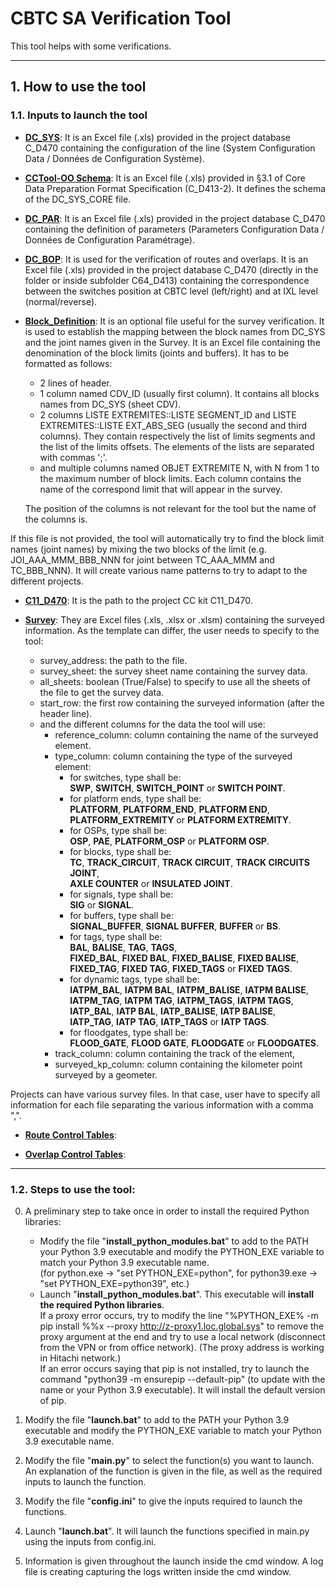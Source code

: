 # CBTC SA Verification Tool

This tool helps with some verifications.

---
## 1. How to use the tool

### 1.1. Inputs to launch the tool

- <ins>**DC_SYS**</ins>: It is an Excel file (.xls) provided in the project database C_D470 containing the configuration of the line (System Configuration Data / Données de Configuration Système).


- <ins>**CCTool-OO Schema**</ins>: It is an Excel file (.xls) provided in §3.1 of Core Data Preparation Format Specification (C_D413-2). It defines the schema of the DC_SYS_CORE file.


- <ins>**DC_PAR**</ins>: It is an Excel file (.xls) provided in the project database C_D470 containing the definition of parameters (Parameters Configuration Data / Données de Configuration Paramétrage).


- <ins>**DC_BOP**</ins>: It is used for the verification of routes and overlaps. It is an Excel file (.xls) provided in the project database C_D470 (directly in the folder or inside subfolder C64_D413) containing the correspondence between the switches position at CBTC level (left/right) and at IXL level (normal/reverse).


- <ins>**Block_Definition**</ins>: It is an optional file useful for the survey verification. It is used to establish the mapping between the block names from DC_SYS and the joint names given in the Survey. It is an Excel file containing the denomination of the block limits (joints and buffers). It has to be formatted as follows:
  - 2 lines of header.
  - 1 column named CDV_ID (usually first column). It contains all blocks names from DC_SYS (sheet CDV).
  - 2 columns LISTE EXTREMITES::LISTE SEGMENT_ID and LISTE EXTREMITES::LISTE EXT_ABS_SEG (usually the second and third columns). They contain respectively the list of limits segments and the list of the limits offsets. The elements of the lists are separated with commas ';'.
  - and multiple columns named OBJET EXTREMITE N, with N from 1 to the maximum number of block limits. Each column contains the name of the correspond limit that will appear in the survey.

  The position of the columns is not relevant for the tool but the name of the columns is.

If this file is not provided, the tool will automatically try to find the block limit names (joint names) by mixing the two blocks of the limit (e.g. JOI_AAA_MMM_BBB_NNN for joint between TC_AAA_MMM and TC_BBB_NNN). It will create various name patterns to try to adapt to the different projects.


- <ins>**C11_D470**</ins>: It is the path to the project CC kit C11_D470.


- <ins>**Survey**</ins>: They are Excel files (.xls, .xlsx or .xlsm) containing the surveyed information. As the template can differ, the user needs to specify to the tool:
   - survey_address: the path to the file.
   - survey_sheet: the survey sheet name containing the survey data.
   - all_sheets: boolean (True/False) to specify to use all the sheets of the file to get the survey data.
   - start_row: the first row containing the surveyed information (after the header line).
   - and the different columns for the data the tool will use:
     - reference_column: column containing the name of the surveyed element.
     - type_column: column containing the type of the surveyed element:
       - for switches, type shall be:<br />
       **SWP**, **SWITCH**, **SWITCH_POINT** or **SWITCH POINT**.
       - for platform ends, type shall be:<br />
       **PLATFORM**, **PLATFORM_END**, **PLATFORM END**,<br />
       **PLATFORM_EXTREMITY** or **PLATFORM EXTREMITY**.
       - for OSPs, type shall be:<br />
       **OSP**, **PAE**, **PLATFORM_OSP** or **PLATFORM OSP**.
       - for blocks, type shall be:<br />
       **TC**, **TRACK_CIRCUIT**, **TRACK CIRCUIT**, **TRACK CIRCUITS JOINT**,<br />
       **AXLE COUNTER** or **INSULATED JOINT**.
       - for signals, type shall be:<br />
       **SIG** or **SIGNAL**.
       - for buffers, type shall be:<br />
       **SIGNAL_BUFFER**, **SIGNAL BUFFER**, **BUFFER** or **BS**.
       - for tags, type shall be:<br />
       **BAL**, **BALISE**, **TAG**, **TAGS**,<br />
       **FIXED_BAL**, **FIXED BAL**, **FIXED_BALISE**, **FIXED BALISE**,<br />
       **FIXED_TAG**, **FIXED TAG**, **FIXED_TAGS** or **FIXED TAGS**.
       - for dynamic tags, type shall be:<br />
       **IATPM_BAL**, **IATPM BAL**, **IATPM_BALISE**, **IATPM BALISE**,<br />
       **IATPM_TAG**, **IATPM TAG**, **IATPM_TAGS**, **IATPM TAGS**,<br />
       **IATP_BAL**, **IATP BAL**, **IATP_BALISE**, **IATP BALISE**,<br />
       **IATP_TAG**, **IATP TAG**, **IATP_TAGS** or **IATP TAGS**.
       - for floodgates, type shall be:<br />
       **FLOOD_GATE**, **FLOOD GATE**, **FLOODGATE** or **FLOODGATES**.
     - track_column: column containing the track of the element,
     - surveyed_kp_column: column containing the kilometer point surveyed by a geometer.

Projects can have various survey files. In that case, user have to specify all information for each file separating the various information with a comma ",".


- <ins>**Route Control Tables**</ins>:


- <ins>**Overlap Control Tables**</ins>:


---
### 1.2. Steps to use the tool:

0. A preliminary step to take once in order to install the required Python libraries:
   - Modify the file "**install_python_modules.bat**" to add to the PATH your Python 3.9 executable and modify the PYTHON_EXE variable to match your Python 3.9 executable name. <br />
 (for python.exe -> "set PYTHON_EXE=python", for python39.exe -> "set PYTHON_EXE=python39", etc.)
   - Launch "**install_python_modules.bat**". This executable will **install the required Python libraries**. <br />
 If a proxy error occurs, try to modify the line "%PYTHON_EXE% -m pip install %%x --proxy http://z-proxy1.loc.global.sys" to remove the proxy argument at the end and try to use a local network (disconnect from the VPN or from office network). (The proxy address is working in Hitachi network.) <br />
 If an error occurs saying that pip is not installed, try to launch the command "python39 -m ensurepip --default-pip" (to update with the name or your Python 3.9 executable). It will install the default version of pip.


1. Modify the file "**launch.bat**" to add to the PATH your Python 3.9 executable and modify the PYTHON_EXE variable to match your Python 3.9 executable name.


2. Modify the file "**main.py**" to select the function(s) you want to launch. An explanation of the function is given in the file, as well as the required inputs to launch the function.


3. Modify the file "**config.ini**" to give the inputs required to launch the functions.


4. Launch "**launch.bat**". It will launch the functions specified in main.py using the inputs from config.ini.


5. Information is given throughout the launch inside the cmd window. A log file is creating capturing the logs written inside the cmd window.
